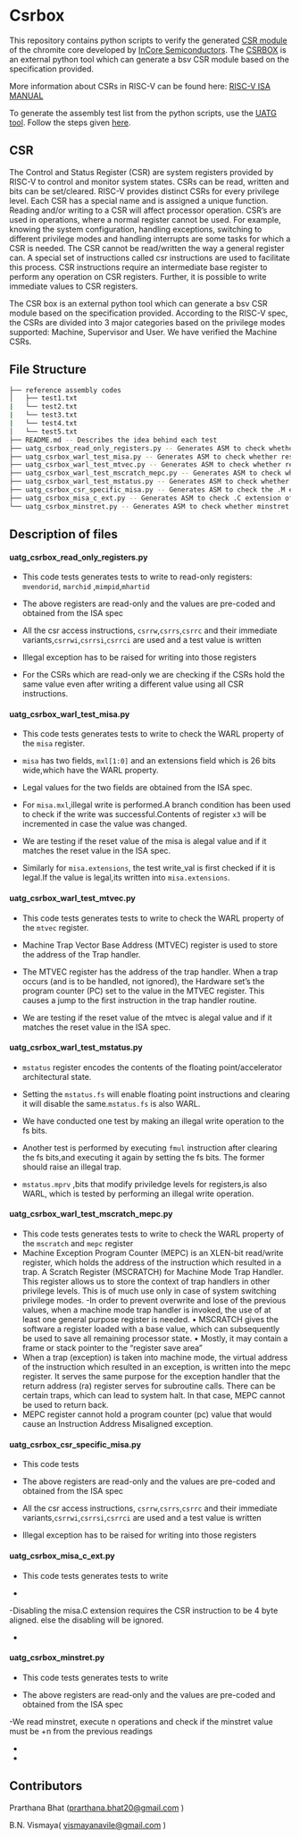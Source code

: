 # Csrbox
This repository contains python scripts to verify the generated [CSR module](https://csrbox.readthedocs.io/en/latest/) of the chromite core developed by [InCore Semiconductors](https://incoresemi.com/).
The [CSRBOX](https://csrbox.readthedocs.io/en/latest/) is an external python tool which can generate a bsv CSR module based on the specification provided.

More information about CSRs in RISC-V can be found here: [RISC-V ISA MANUAL](https://riscv.org/wp-content/uploads/2017/05/riscv-privileged-v1.10.pdf)

To generate the assembly test list from the python scripts, use the [UATG tool](https://uatg.readthedocs.io/en/stable/overview.html). Follow the steps given [here](https://uatg.readthedocs.io/en/stable/installation.html).

## CSR 
The Control and Status Register (CSR) are system registers provided by RISC-V to control and monitor system states. CSRs can be read, written and bits can be set/cleared. RISC-V provides distinct CSRs for every privilege level. Each CSR has a special name and is assigned a unique function.
Reading and/or writing to a CSR will affect processor operation. CSR’s are used in operations, where a normal register cannot be used. For example, knowing the system configuration, handling exceptions, switching to different privilege modes and handling interrupts are some tasks for which a CSR is needed. The CSR cannot be read/written the way a general register can. A special set of instructions called csr instructions are used to facilitate this process. CSR instructions require an intermediate base register to perform any operation on CSR registers. Further, it is possible to write immediate values to CSR registers. 

The CSR box is an external python tool which can generate a bsv CSR module based on the specification provided. According to the RISC-V spec, the CSRs are divided into 3 major categories based on the privilege modes supported: Machine, Supervisor and User.
We have verified the Machine CSRs.



## File Structure

```bash
├── reference assembly codes
│   ├── test1.txt
|   └── test2.txt
|   └── test3.txt
|   └── test4.txt
│   └── test5.txt
├── README.md -- Describes the idea behind each test
├── uatg_csrbox_read_only_registers.py -- Generates ASM to check whether the CSRs hold the same value,even after using different csr instructions
├── uatg_csrbox_warl_test_misa.py -- Generates ASM to check whether reset value of misa matches the ISA spec
├── uatg_csrbox_warl_test_mtvec.py -- Generates ASM to check whether reset value of mtvec matches the ISA spec
├── uatg_csrbox_warl_test_mscratch_mepc.py -- Generates ASM to check whether reset value of mscratch,mepc matches the ISA spec
├── uatg_csrbox_warl_test_mstatus.py -- Generates ASM to check whether reset value of mstatus matches the ISA spec
├── uatg_csrbox_csr_specific_misa.py -- Generates ASM to check the .M extension of misa
├── uatg_csrbox_misa_c_ext.py -- Generates ASM to check .C extension of misa
└── uatg_csrbox_minstret.py -- Generates ASM to check whether minstret is being correctly incremented

```

## Description of files
#### uatg_csrbox_read_only_registers.py
- This code tests generates tests to write to read-only registers: ```mvendorid```, ```marchid``` ,```mimpid```,```mhartid```

- The above registers are read-only and the values are pre-coded and obtained from the ISA spec

- All the csr access instructions, ```csrrw```,```csrrs```,```csrrc``` and their immediate variants,```csrrwi```,```csrrsi```,```csrrci``` are used and a test value is written

- Illegal exception has to be raised for writing into those registers

- For the CSRs which are read-only we are checking if the CSRs hold the same value even after writing a different value using all CSR instructions. 

#### uatg_csrbox_warl_test_misa.py
- This code tests generates tests to write to check the WARL property of the ```misa``` register.

- ```misa``` has two fields, ```mxl[1:0]``` and an extensions field which is 26 bits wide,which have the WARL property.

- Legal values for the two fields are obtained from the ISA spec. 

- For ```misa.mxl```,illegal write is performed.A branch condition has been used to check if the write was successful.Contents of register ```x3``` will be incremented in case the value was changed.

- We are testing if the reset value of the misa is alegal value and if it matches the reset value in the ISA spec.
 
- Similarly for ```misa.extensions```, the test write_val is first checked if it is legal.If the value is legal,its written into ```misa.extensions```.  

#### uatg_csrbox_warl_test_mtvec.py
- This code tests generates tests to write to check the WARL property of the ```mtvec``` register.

- Machine Trap Vector Base Address (MTVEC) register is used to store the address of the Trap handler.
- The MTVEC register has the address of the trap handler. When a trap occurs (and is to be handled, not ignored), the Hardware set’s the program counter (PC) set to the value in the MTVEC register. This causes a jump to the first instruction in the trap handler routine.
- We are testing if the reset value of the mtvec is alegal value and if it matches the reset value in the ISA spec.


#### uatg_csrbox_warl_test_mstatus.py
- ```mstatus``` register encodes the contents of the floating point/accelerator architectural state.

- Setting the ```mstatus.fs``` will enable floating point instructions and clearing it will disable the same.```mstatus.fs``` is also WARL.  

- We have conducted one test by making an illegal write operation to the fs bits.

- Another test is performed by executing ```fmul``` instruction after clearing the fs bits,and executing it again by setting the fs bits. The former should raise an illegal trap.
- ```mstatus.mprv``` ,bits that modify priviledge levels for registers,is also WARL, which is tested by performing an illegal write operation.


#### uatg_csrbox_warl_test_mscratch_mepc.py
- This code tests generates tests to write to check the WARL property of the ```mscratch``` and ```mepc``` register
- Machine Exception Program Counter (MEPC) is an XLEN-bit read/write register, which holds
the address of the instruction which resulted in a trap.
A Scratch Register (MSCRATCH) for Machine Mode Trap Handler. This register allows us to store
the context of trap handlers in other privilege levels. This is of much use only in case of system
switching privilege modes.
-In order to prevent overwrite and lose of the previous values, when a machine mode trap
handler is invoked, the use of at least one general purpose register is needed.
• MSCRATCH gives the software a register loaded with a base value, which can subsequently be
used to save all remaining processor state.
• Mostly, it may contain a frame or stack pointer to the “register save area”
- When a trap (exception) is taken into machine mode, the virtual address of the instruction which
resulted in an exception, is written into the mepc register. It serves the same purpose for the
exception handler that the return address (ra) register serves for subroutine calls. There can be
certain traps, which can lead to system halt. In that case, MEPC cannot be used to return back.
- MEPC register cannot hold a program counter (pc) value that would cause an Instruction Address
Misaligned exception.


#### uatg_csrbox_csr_specific_misa.py
- This code tests 

- The above registers are read-only and the values are pre-coded and obtained from the ISA spec

- All the csr access instructions, ```csrrw```,```csrrs```,```csrrc``` and their immediate variants,```csrrwi```,```csrrsi```,```csrrci``` are used and a test value is written

- Illegal exception has to be raised for writing into those registers

#### uatg_csrbox_misa_c_ext.py
- This code tests generates tests to write 

- 

-Disabling the misa.C extension requires the CSR instruction to be 4 byte aligned. else the disabling will be ignored. 

- 

#### uatg_csrbox_minstret.py
- This code tests generates tests to write 

- The above registers are read-only and the values are pre-coded and obtained from the ISA spec

-We read minstret, execute n operations and check if the minstret value must be +n from the previous readings

- 

- 


## Contributors
Prarthana Bhat (<prarthana.bhat20@gmail.com> )

B.N. Vismaya( <vismayanavile@gmail.com> )




